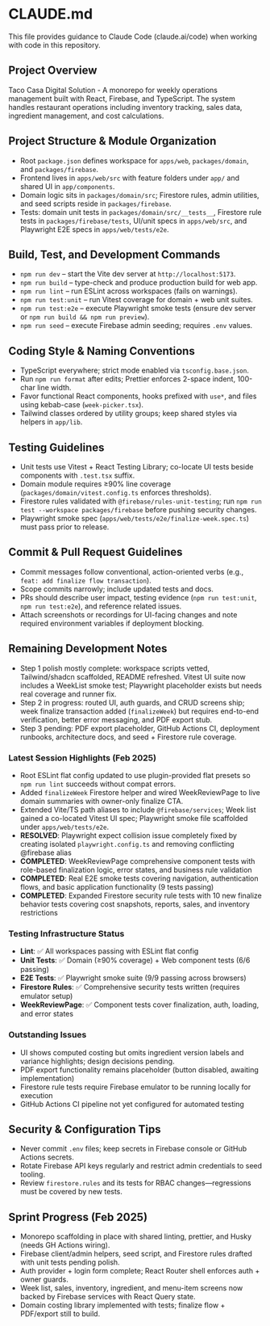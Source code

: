 # CLAUDE.md

This file provides guidance to Claude Code (claude.ai/code) when working with code in this repository.

## Project Overview

Taco Casa Digital Solution - A monorepo for weekly operations management built with React, Firebase, and TypeScript. The system handles restaurant operations including inventory tracking, sales data, ingredient management, and cost calculations.

## Project Structure & Module Organization

- Root `package.json` defines workspace for `apps/web`, `packages/domain`, and `packages/firebase`.
- Frontend lives in `apps/web/src` with feature folders under `app/` and shared UI in `app/components`.
- Domain logic sits in `packages/domain/src`; Firestore rules, admin utilities, and seed scripts reside in `packages/firebase`.
- Tests: domain unit tests in `packages/domain/src/__tests__`, Firestore rule tests in `packages/firebase/tests`, UI/unit specs in `apps/web/src`, and Playwright E2E specs in `apps/web/tests/e2e`.

## Build, Test, and Development Commands

- `npm run dev` – start the Vite dev server at `http://localhost:5173`.
- `npm run build` – type-check and produce production build for web app.
- `npm run lint` – run ESLint across workspaces (fails on warnings).
- `npm run test:unit` – run Vitest coverage for domain + web unit suites.
- `npm run test:e2e` – execute Playwright smoke tests (ensure dev server or `npm run build && npm run preview`).
- `npm run seed` – execute Firebase admin seeding; requires `.env` values.

## Coding Style & Naming Conventions

- TypeScript everywhere; strict mode enabled via `tsconfig.base.json`.
- Run `npm run format` after edits; Prettier enforces 2-space indent, 100-char line width.
- Favor functional React components, hooks prefixed with `use*`, and files using kebab-case (`week-picker.tsx`).
- Tailwind classes ordered by utility groups; keep shared styles via helpers in `app/lib`.

## Testing Guidelines

- Unit tests use Vitest + React Testing Library; co-locate UI tests beside components with `.test.tsx` suffix.
- Domain module requires ≥90% line coverage (`packages/domain/vitest.config.ts` enforces thresholds).
- Firestore rules validated with `@firebase/rules-unit-testing`; run `npm run test --workspace packages/firebase` before pushing security changes.
- Playwright smoke spec (`apps/web/tests/e2e/finalize-week.spec.ts`) must pass prior to release.

## Commit & Pull Request Guidelines

- Commit messages follow conventional, action-oriented verbs (e.g., `feat: add finalize flow transaction`).
- Scope commits narrowly; include updated tests and docs.
- PRs should describe user impact, testing evidence (`npm run test:unit`, `npm run test:e2e`), and reference related issues.
- Attach screenshots or recordings for UI-facing changes and note required environment variables if deployment blocking.

## Remaining Development Notes

- Step 1 polish mostly complete: workspace scripts vetted, Tailwind/shadcn scaffolded, README refreshed. Vitest UI suite now includes a WeekList smoke test; Playwright placeholder exists but needs real coverage and runner fix.
- Step 2 in progress: routed UI, auth guards, and CRUD screens ship; week finalize transaction added (`finalizeWeek`) but requires end-to-end verification, better error messaging, and PDF export stub.
- Step 3 pending: PDF export placeholder, GitHub Actions CI, deployment runbooks, architecture docs, and seed + Firestore rule coverage.

### Latest Session Highlights (Feb 2025)

- Root ESLint flat config updated to use plugin-provided flat presets so `npm run lint` succeeds without compat errors.
- Added `finalizeWeek` Firestore helper and wired WeekReviewPage to live domain summaries with owner-only finalize CTA.
- Extended Vite/TS path aliases to include `@firebase/services`; Week list gained a co-located Vitest UI spec; Playwright smoke file scaffolded under `apps/web/tests/e2e`.
- **RESOLVED**: Playwright expect collision issue completely fixed by creating isolated `playwright.config.ts` and removing conflicting @firebase alias
- **COMPLETED**: WeekReviewPage comprehensive component tests with role-based finalization logic, error states, and business rule validation
- **COMPLETED**: Real E2E smoke tests covering navigation, authentication flows, and basic application functionality (9 tests passing)
- **COMPLETED**: Expanded Firestore security rule tests with 10 new finalize behavior tests covering cost snapshots, reports, sales, and inventory restrictions

### Testing Infrastructure Status

- **Lint**: ✅ All workspaces passing with ESLint flat config
- **Unit Tests**: ✅ Domain (≥90% coverage) + Web component tests (6/6 passing)
- **E2E Tests**: ✅ Playwright smoke suite (9/9 passing across browsers)
- **Firestore Rules**: ✅ Comprehensive security tests written (requires emulator setup)
- **WeekReviewPage**: ✅ Component tests cover finalization, auth, loading, and error states

### Outstanding Issues

- UI shows computed costing but omits ingredient version labels and variance highlights; design decisions pending.
- PDF export functionality remains placeholder (button disabled, awaiting implementation)
- Firestore rule tests require Firebase emulator to be running locally for execution
- GitHub Actions CI pipeline not yet configured for automated testing

## Security & Configuration Tips

- Never commit `.env` files; keep secrets in Firebase console or GitHub Actions secrets.
- Rotate Firebase API keys regularly and restrict admin credentials to seed tooling.
- Review `firestore.rules` and its tests for RBAC changes—regressions must be covered by new tests.

## Sprint Progress (Feb 2025)

- Monorepo scaffolding in place with shared linting, prettier, and Husky (needs GH Actions wiring).
- Firebase client/admin helpers, seed script, and Firestore rules drafted with unit tests pending polish.
- Auth provider + login form complete; React Router shell enforces auth + owner guards.
- Week list, sales, inventory, ingredient, and menu-item screens now backed by Firebase services with React Query state.
- Domain costing library implemented with tests; finalize flow + PDF/export still to build.